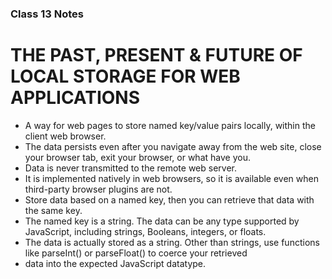 ### Class 13 Notes

# THE PAST, PRESENT & FUTURE OF LOCAL STORAGE FOR WEB APPLICATIONS
* A way for web pages to store named key/value pairs locally, within the client web browser.
* The data persists even after you navigate away from the web site, close your browser tab, exit your browser, or what have you. 
* Data is never transmitted to the remote web server.
* It is implemented natively in web browsers, so it is available even when third-party browser plugins are not.
* Store data based on a named key, then you can retrieve that data with the same key. 
* The named key is a string. The data can be any type supported by JavaScript, including strings, Booleans, integers, or floats. 
* The data is actually stored as a string. Other than strings, use functions like parseInt() or parseFloat() to coerce your retrieved 
* data into the expected JavaScript datatype.
